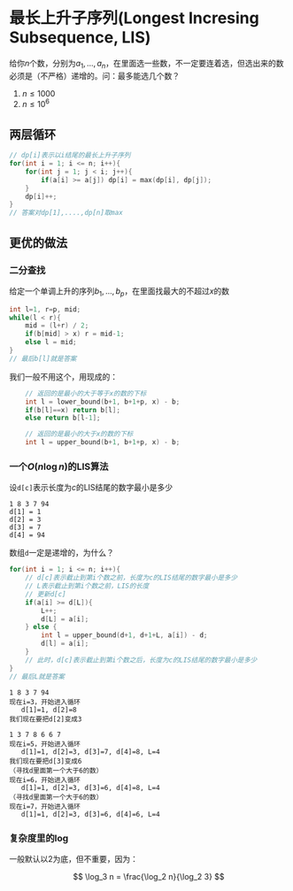 # 最长上升子序列(Longest Incresing Subsequence, LIS)

给你$n$个数，分别为$a_1,...,a_n$，在里面选一些数，不一定要连着选，但选出来的数必须是（不严格）递增的。问：最多能选几个数？

1. $n\leq 1000$
2. $n\leq 10^6$

## 两层循环

```cpp
// dp[i]表示以i结尾的最长上升子序列
for(int i = 1; i <= n; i++){
    for(int j = 1; j < i; j++){
        if(a[i] >= a[j]) dp[i] = max(dp[i], dp[j]);
    }
    dp[i]++;
}
// 答案对dp[1],....,dp[n]取max
```

## 更优的做法

### 二分查找

给定一个单调上升的序列$b_1,...,b_p$，在里面找最大的不超过$x$的数

```cpp
int l=1, r=p, mid;
while(l < r){
    mid = (l+r) / 2;
    if(b[mid] > x) r = mid-1;
    else l = mid;
}
// 最后b[l]就是答案
```

我们一般不用这个，用现成的：

```cpp
    // 返回的是最小的大于等于x的数的下标
    int l = lower_bound(b+1, b+1+p, x) - b;
    if(b[l]==x) return b[l];
    else return b[l-1];
```

```cpp
    // 返回的是最小的大于x的数的下标
    int l = upper_bound(b+1, b+1+p, x) - b;
```

### 一个$O(n\log n)$的LIS算法

设`d[c]`表示长度为$c$的LIS结尾的数字最小是多少

```
1 8 3 7 94
d[1] = 1
d[2] = 3
d[3] = 7
d[4] = 94
```

数组`d`一定是递增的，为什么？

```cpp
for(int i = 1; i <= n; i++){
    // d[c]表示截止到第i个数之前，长度为c的LIS结尾的数字最小是多少
    // L表示截止到第i个数之前，LIS的长度
    // 更新d[c]
    if(a[i] >= d[L]){
        L++;
        d[L] = a[i];
    } else {
        int l = upper_bound(d+1, d+1+L, a[i]) - d;
        d[l] = a[i];
    }
    // 此时，d[c]表示截止到第i个数之后，长度为c的LIS结尾的数字最小是多少
}
// 最后L就是答案
```

```
1 8 3 7 94
现在i=3，开始进入循环
   d[1]=1, d[2]=8
我们现在要把d[2]变成3
```

```
1 3 7 8 6 6 7
现在i=5，开始进入循环
   d[1]=1, d[2]=3, d[3]=7, d[4]=8, L=4
我们现在要把d[3]变成6
（寻找d里面第一个大于6的数）
现在i=6，开始进入循环
   d[1]=1, d[2]=3, d[3]=6, d[4]=8, L=4
（寻找d里面第一个大于6的数）
现在i=7，开始进入循环
   d[1]=1, d[2]=3, d[3]=6, d[4]=6, L=4
```

### 复杂度里的$\log$

一般默认以$2$为底，但不重要，因为：

$$
\log_3 n = \frac{\log_2 n}{\log_2 3}
$$
